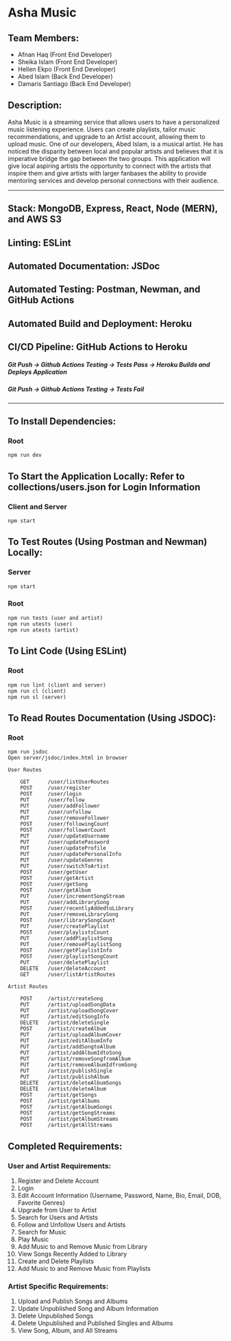 # Asha Music

## Team Members:
* Afnan Haq (Front End Developer) 
* Sheika Islam (Front End Developer)
* Hellen Ekpo (Front End Developer)
* Abed Islam (Back End Developer)
* Damaris Santiago (Back End Developer)

## Description:
Asha Music is a streaming service that allows users to have a personalized music listening experience. Users can create playlists, tailor music recommendations, and upgrade to an Artist account, allowing them to upload music. One of our developers, Abed Islam, is a musical artist. He has noticed the disparity between local and popular artists and believes that it is imperative bridge the gap between the two groups. This application will give local aspiring artists the opportunity to connect with the artists that inspire them and give artists with larger fanbases the ability to provide mentoring services and develop personal connections with their audience.

_________________
## Stack: MongoDB, Express, React, Node (MERN), and AWS S3
## Linting: ESLint
## Automated Documentation: JSDoc
## Automated Testing: Postman, Newman, and GitHub Actions
## Automated Build and Deployment: Heroku
## CI/CD Pipeline: GitHub Actions to Heroku
##### Git Push &rarr; Github Actions Testing &rarr; Tests Pass &rarr; Heroku Builds and Deploys Application
##### Git Push &rarr; Github Actions Testing &rarr; Tests Fail
_________________
## To Install Dependencies:
### Root
    npm run dev

## To Start the Application Locally: Refer to collections/users.json for Login Information
### Client and Server
    npm start

## To Test Routes (Using Postman and Newman) Locally:
### Server
    npm start

### Root
    npm run tests (user and artist)
    npm run utests (user)
    npm run atests (artist)

## To Lint Code (Using ESLint)
### Root
    npm run lint (client and server)
    npm run cl (client)
    npm run sl (server)

## To Read Routes Documentation (Using JSDOC):
### Root
    npm run jsdoc
    Open server/jsdoc/index.html in browser

    User Routes

        GET      /user/listUserRoutes
        POST     /user/register
        POST     /user/login
        PUT      /user/follow
        PUT      /user/addFollower
        PUT      /user/unfollow
        PUT      /user/removeFollower
        POST     /user/followingCount
        POST     /user/followerCount
        PUT      /user/updateUsername
        PUT      /user/updatePassword
        PUT      /user/updateProfile
        PUT      /user/updatePersonalInfo
        PUT      /user/updateGenres
        PUT      /user/switchToArtist
        POST     /user/getUser
        POST     /user/getArtist
        POST     /user/getSong
        POST     /user/getAlbum
        PUT      /user/incrementSongStream
        PUT      /user/addLibrarySong
        POST     /user/recentlyAddedtoLibrary
        PUT      /user/removeLibrarySong
        POST     /user/librarySongCount
        PUT      /user/createPlaylist
        POST     /user/playlistsCount
        PUT      /user/addPlaylistSong
        PUT      /user/removePlaylistSong
        POST     /user/getPlaylistInfo
        POST     /user/playlistSongCount
        PUT      /user/deletePlaylist
        DELETE   /user/deleteAccount
        GET      /user/listArtistRoutes

    Artist Routes

        POST     /artist/createSong
        PUT      /artist/uploadSongData
        PUT      /artist/uploadSongCover
        PUT      /artist/editSongInfo
        DELETE   /artist/deleteSingle
        POST     /artist/createAlbum
        PUT      /artist/uploadAlbumCover
        PUT      /artist/editAlbumInfo
        PUT      /artist/addSongtoAlbum
        PUT      /artist/addAlbumIdtoSong
        PUT      /artist/removeSongfromAlbum
        PUT      /artist/removeAlbumIdfromSong
        PUT      /artist/publishSingle
        PUT      /artist/publishAlbum
        DELETE   /artist/deleteAlbumSongs
        DELETE   /artist/deleteAlbum
        POST     /artist/getSongs
        POST     /artist/getAlbums
        POST     /artist/getAlbumSongs
        POST     /artist/getSongStreams
        POST     /artist/getAlbumStreams
        POST     /artist/getAllStreams

## Completed Requirements:
### User and Artist Requirements:
1. Register and Delete Account
1. Login
1. Edit Account Information (Username, Password, Name, Bio, Email, DOB, Favorite Genres)
1. Upgrade from User to Artist
1. Search for Users and Artists
1. Follow and Unfollow Users and Artists
1. Search for Music
1. Play Music
1. Add Music to and Remove Music from Library
1. View Songs Recently Added to Library
1. Create and Delete Playlists
1. Add Music to and Remove Music from Playlists

### Artist Specific Requirements:
1. Upload and Publish Songs and Albums
1. Update Unpublished Song and Album Information
1. Delete Unpublished Songs
1. Delete Unpublished and Published Singles and Albums
1. View Song, Album, and All Streams